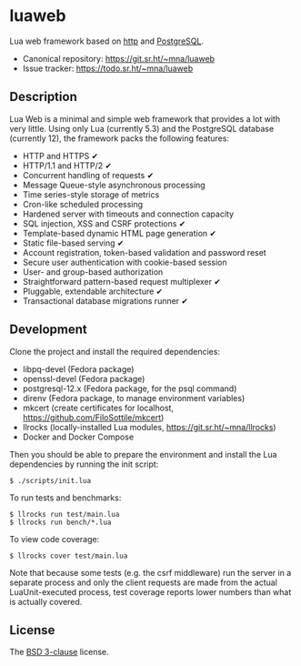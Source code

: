 # luaweb

Lua web framework based on [http][] and [PostgreSQL][pg].

* Canonical repository: https://git.sr.ht/~mna/luaweb
* Issue tracker: https://todo.sr.ht/~mna/luaweb

## Description

Lua Web is a minimal and simple web framework that provides a lot with very little.
Using only Lua (currently 5.3) and the PostgreSQL database (currently 12), the
framework packs the following features:

* HTTP and HTTPS ✔
* HTTP/1.1 and HTTP/2 ✔
* Concurrent handling of requests ✔
* Message Queue-style asynchronous processing
* Time series-style storage of metrics
* Cron-like scheduled processing
* Hardened server with timeouts and connection capacity
* SQL injection, XSS and CSRF protections ✔
* Template-based dynamic HTML page generation ✔
* Static file-based serving ✔
* Account registration, token-based validation and password reset
* Secure user authentication with cookie-based session
* User- and group-based authorization
* Straightforward pattern-based request multiplexer ✔
* Pluggable, extendable architecture ✔
* Transactional database migrations runner ✔

## Development

Clone the project and install the required dependencies:

* libpq-devel (Fedora package)
* openssl-devel (Fedora package)
* postgresql-12.x (Fedora package, for the psql command)
* direnv (Fedora package, to manage environment variables)
* mkcert (create certificates for localhost, https://github.com/FiloSottile/mkcert)
* llrocks (locally-installed Lua modules, https://git.sr.ht/~mna/llrocks)
* Docker and Docker Compose

Then you should be able to prepare the environment and install the Lua dependencies
by running the init script:

```
$ ./scripts/init.lua
```

To run tests and benchmarks:

```
$ llrocks run test/main.lua
$ llrocks run bench/*.lua
```

To view code coverage:

```
$ llrocks cover test/main.lua
```

Note that because some tests (e.g. the csrf middleware) run the server in a separate
process and only the client requests are made from the actual LuaUnit-executed process,
test coverage reports lower numbers than what is actually covered.

## License

The [BSD 3-clause][bsd] license.

[bsd]: http://opensource.org/licenses/BSD-3-Clause
[http]: https://github.com/daurnimator/lua-http
[pg]: https://www.postgresql.org/
